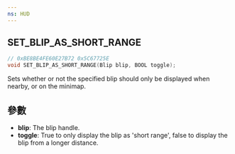 ```yaml
---
ns: HUD
---
```

## SET_BLIP_AS_SHORT_RANGE

```c
// 0xBE8BE4FE60E27B72 0x5C67725E
void SET_BLIP_AS_SHORT_RANGE(Blip blip, BOOL toggle);
```

Sets whether or not the specified blip should only be displayed when nearby, or on the minimap.

## 參數
* **blip**: The blip handle.
* **toggle**: True to only display the blip as 'short range', false to display the blip from a longer distance.

